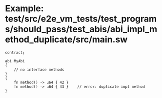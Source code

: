# Example: test/src/e2e_vm_tests/test_programs/should_pass/test_abis/abi_impl_method_duplicate/src/main.sw

```sway
contract;

abi MyAbi
{
    // no interface methods
}
{
    fn method() -> u64 { 42 }
    fn method() -> u64 { 43 }    // error: duplicate impl method
}

```
